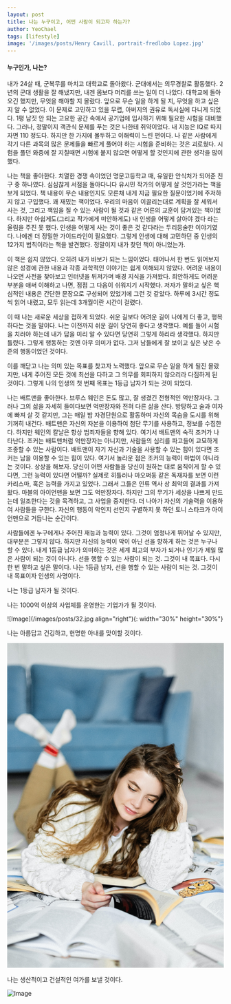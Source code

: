 ```yaml
---
layout: post
title: 나는 누구이고, 어떤 사람이 되고자 하는가?
author: YeoChael
tags: [lifestyle]
image: '/images/posts/Henry Cavill, portrait-fredlobo Lopez.jpg'
---
```


#### 누구인가, 나는?


내가 24살 때, 군복무를 마치고 대학교로 돌아왔다. 군대에서는 의무경찰로 활동했다. 2년의 군대 생활을 잘 해냈지만, 내겐 몸보다 머리를 쓰는 일이 더 나았다. 대학교에 돌아오긴 했지만, 무엇을 해야할 지 몰랐다. 앞으로 무슨 일을 하게 될 지, 무엇을 하고 싶은지 알 수 없었다. 이 문제로 고민하고 있을 무렵, 아버지의 권유로 독서실에 다니게 되었다. 1평 남짓 안 되는 고요한 공간 속에서 공기업에 입사하기 위해 필요한 시험을 대비했다. 그러나, 정말이지 객관식 문제를 푸는 것은 나한테 쥐약이었다. 내 지능은 IQ로 따지자면 110 정도다. 하지만 한 가지에 몰두하고 이해력이 느린 편이다. 나 같은 사람에게 각기 다른 과목의 많은 문제들을 빠르게 풀어야 하는 시험을 준비하는 것은 괴로웠다. 시험을 풀던 와중에 잘 지칠때면 시험에 붙지 않으면 어떻게 할 것인지에 관한 생각을 많이 했다.

나는 책을 좋아한다. 치열한 경쟁 속이었던 명문고등학교 때, 유일한 안식처가 되어준 친구 중 하나였다. 심심찮게 서점을 돌아다니다 유시민 작가의 어떻게 살 것인가라는 책을 보게 되었다. 책 내용이 무슨 내용인지도 모른채 내게 지금 필요한 질문이었기에 주저하지 않고 구입했다. 꽤 재밌는 책이었다. 우리의 마음이 이끌리는대로 계획을 잘 세워서 사는 것, 그리고 책임을 질 수 있는 사람이 될 것과 같은 어른의 교훈이 담겨있는 책이었다. 하지만 아쉽게도(그리고 작가에게 미안하게도) 내 인생을 어떻게 살아야 겠다 라는 울림을 주진 못 했다. 인생을 어떻게 사는 것이 좋은 것 같다라는 두리뭉술한 이야기였다. 나에겐 더 정밀한 가이드라인이 필요했다. 그렇게 인생에 대해 고민하던 중 인생의 12가지 법칙이라는 책을 발견했다. 정말이지 내가 찾던 책이 아니었는가.

이 책은 쉽지 않았다. 오히려 내가 바보가 되는 느낌이었다. 태어나서 한 번도 읽어보지 않은 성경에 관한 내용과 각종 과학적인 이야기는 쉽게 이해되지 않았다. 어려운 내용이 나오면 사전을 찾아보고 인터넷을 뒤져가며 배경 지식을 가져왔다. 희안하게도 어려운 부분을 애써 이해하고 나면, 점점 그 다음이 쉬워지기 시작했다. 저자가 말하고 싶은 핵심적인 내용은 간단한 문장으로 구성되어 있었기에 그런 것 같았다. 하루에 3시간 정도씩 읽어 내렸고, 모두 읽는데 3개월이란 시간이 걸렸다. 


이 때 나는 새로운 세상을 접하게 되었다. 쉬운 길보다 어려운 길이 나에게 더 좋고, 행복하다는 것을 말이다. 나는 이전까지 쉬운 길이 당연히 좋다고 생각했다. 예를 들어 시험을 치러야 하는데 내가 답을 미리 알 수 있다면 당연히 그렇게 하리라 생각했다. 하지만 틀렸다. 그렇게 행동하는 것엔 아무 의미가 없다. 그저 남들에게 잘 보이고 싶은 낮은 수준의 행동이었던 것이다.

이를 깨닫고 나는 의미 있는 목표를 찾고자 노력했다. 앞으로 무슨 일을 하게 될진 몰랐지만, 내게 주어진 모든 것에 최선을 다하고 그 의무를 회피하지 않으리라 다짐하게 된 것이다. 그렇게 나의 인생의 첫 번째 목표는 1등급 남자가 되는 것이 되었다.

나는 배트맨을 좋아한다. 브루스 웨인은 돈도 많고, 잘 생겼긴 전형적인 억만장자다. 그러나 그의 삶을 자세히 들여다보면 억만장자와 전혀 다른 삶을 산다. 방탕하고 술과 여자에 빠져 살 것 같지만, 그는 매일 밤 자경단원으로 활동하며 자신의 목숨을 도시를 위해 기꺼히 내건다. 배트맨은 자신의 자본을 이용하여 첨단 무기를 사용하고, 정보를 수집한다. 하지만 웨인의 칼날은 항상 범죄자들을 향해 있다. 여기서 배트맨의 숙적 조커가 나타난다. 조커는 배트맨처럼 억만장자는 아니지만, 사람들의 심리를 파고들어 교묘하게 조종할 수 있는 사람이다. 배트맨이 자기 자신과 기술을 사용할 수 있는 힘이 있다면 조커는 남을 이용할 수 있는 힘이 있다. 여기서 놀라운 점은 조커의 능력이 마법이 아니라는 것이다. 상상을 해보자. 당신이 어떤 사람들을 당신이 원하는 대로 움직이게 할 수 있다면, 그런 능력이 있다면 어떨까? 실제로 히틀러나 마오쩌둥 같은 독재자를 보면 이런 카리스마, 혹은 능력을 가지고 있었다. 그래서 그들은 인류 역사 상 최악의 결과를 가져왔다. 마블의 아이언맨을 보면 그도 억만장자다. 하지만 그의 무기가 세상을 나쁘게 만드는데 일조한다는 것을 목격하고, 그 사업을 중지한다. 더 나아가 자신의 기술력을 이용하여 사람들을 구한다. 자신의 행동이 악인지 선인지 구별하지 못 하던 토니 스타크가 아이언맨으로 거듭나는 순간이다.

사람들에겐 누구에게나 주어진 재능과 능력이 있다. 그것이 엄청나게 뛰어날 수 있지만, 대부분은 그렇지 않다. 하지만 자신의 능력이 악이 아닌 선을 향하게 하는 것은 누구나 할 수 있다. 내게 1등급 남자가 의미하는 것은 세계 최고의 부자가 되거나 인기가 제일 많은 사람이 되는 것이 아니다. 선을 행할 수 있는 사람이 되는 것. 그것이 내 목표다. 다시 한 번 말하고 싶은 말이다. 나는 1등급 남자, 선을 행할 수 있는 사람이 되는 것. 그것이 내 목표이자 인생의 사명이다.

나는 1등급 남자가 될 것이다.



나는 1000억 이상의 사업체를 운영한는 기업가가 될 것이다.

![Image](/images/posts/32.jpg align="right"){: width="30%" height="30%"}

나는 아름답고 건깅하고, 현명한 아내를 맞이할 것이다.

![Image](/images/posts/33.jpg)

나는 생산적이고 건설적인 여가를 보낼 것이다.

![Image](/images/posts/34.jpg)